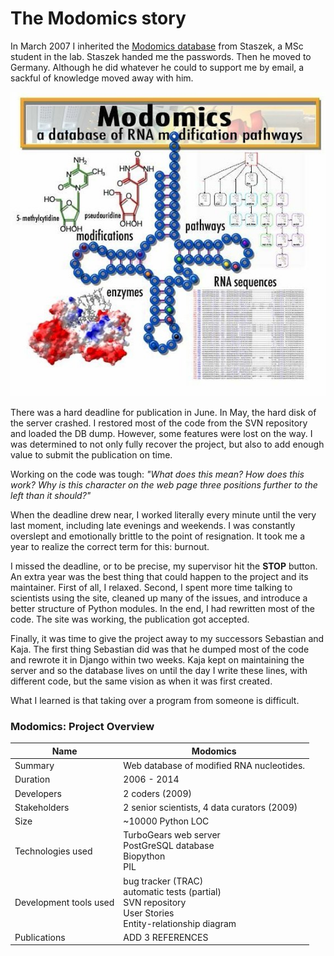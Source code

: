 # The Modomics story

In March 2007 I inherited the [Modomics database](http://www.genesilico.pl/modomics) from Staszek, a MSc student in the lab. Staszek handed me the passwords. Then he moved to Germany. Although he did whatever he could to support me by email, a sackful of knowledge moved away with him.

![Modomics](modomics.jpg)

There was a hard deadline for publication in June. In May, the hard disk of the server crashed. I restored most of the code from the SVN repository and loaded the DB dump. However, some features were lost on the way. I was determined to not only fully recover the project, but also to add enough value to submit the publication on time.

Working on the code was tough: *"What does this mean? How does this work? Why is this character on the web page three positions further to the left than it should?"*

When the deadline drew near, I worked literally every minute until the very last moment, including late evenings and weekends. I was constantly overslept and emotionally brittle to the point of resignation. It took me a year to realize the correct term for this: burnout.

I missed the deadline, or to be precise, my supervisor hit the **STOP** button. An extra year was the best thing that could happen to the project and its maintainer. First of all, I relaxed. Second, I spent more time talking to scientists using the site, cleaned up many of the issues, and introduce a better structure of Python modules. In the end, I had rewritten most of the code. The site was working, the publication got accepted.

Finally, it was time to give the project away to my successors Sebastian and Kaja. The first thing Sebastian did was that he dumped most of the code and rewrote it in Django within two weeks. Kaja kept on maintaining the server and so the database lives on until the day I write these lines, with different code, but the same vision as when it was first created.

What I learned is that taking over a program from someone is difficult.

### Modomics: Project Overview

| Name | Modomics |
|------|----------|
| Summary | Web database of modified RNA nucleotides. |
| Duration | 2006 - 2014 |
| Developers | 2 coders (2009) |
| Stakeholders | 2 senior scientists, 4 data curators (2009) |
| Size | ~10000 Python LOC |
| Technologies used | TurboGears web server <br> PostGreSQL database <br> Biopython <br> PIL |
| Development tools used | bug tracker (TRAC) <br> automatic tests (partial) <br> SVN repository <br> User Stories <br> Entity-relationship diagram |
| Publications | ADD 3 REFERENCES |

